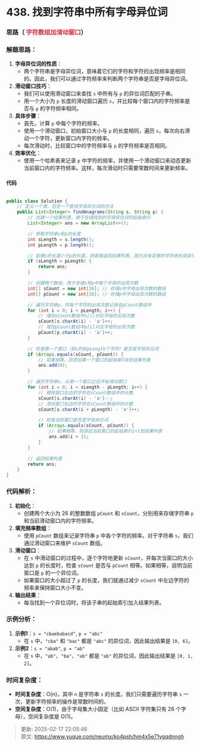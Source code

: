 # 438. 找到字符串中所有字母异位词

### 思路（<font style="color:#DF2A3F;"> 字符数组加滑动窗口</font>）
### 解题思路：
1. **字母异位词的性质**：
    - 两个字符串是字母异位词，意味着它们的字符和字符的出现频率是相同的。因此，我们可以通过字符频率来判断两个字符串是否是字母异位词。
2. **滑动窗口技巧**：
    - 我们可以使用滑动窗口来查找 `s` 中所有与 `p` 的异位词匹配的子串。
    - 用一个大小为 `p` 长度的滑动窗口遍历 `s`，并比较每个窗口内的字符频率是否与 `p` 的字符频率相同。
3. **具体步骤**：
    - 首先，计算 `p` 中每个字符的频率。
    - 使用一个滑动窗口，初始窗口大小与 `p` 的长度相同，遍历 `s`，每次向右滑动一个字符，更新窗口内字符的频率。
    - 每次滑动时，比较窗口中的字符频率与 `p` 的字符频率是否相同。
4. **效率优化**：
    - 使用一个哈希表来记录 `p` 中字符的频率，并使用一个滑动窗口来动态更新当前窗口内的字符频率。这样，每次滑动时只需要常数时间来更新频率。

#### 代码
```java

public class Solution {
    // 定义一个类，包含一个查找字母异位词的方法
    public List<Integer> findAnagrams(String s, String p) {
        // 创建一个结果列表，用于存储找到的字母异位词的起始索引
        List<Integer> ans = new ArrayList<>();

        // 获取字符串s和p的长度
        int sLength = s.length();
        int pLength = p.length();

        // 如果s的长度小于p的长度，则直接返回结果列表，因为没有足够的字符来形成异位词
        if (sLength < pLength) {
            return ans;
        }

        // 创建两个数组，用于存储s和p中每个字母的出现次数
        int[] sCount = new int[26]; // 存储s中字母出现次数的数组
        int[] pCount = new int[26]; // 存储p中字母出现次数的数组

        // 遍历字符串p，将每个字符的出现次数记录在pCount数组中
        for (int i = 0; i < pLength; i++) {
            // 增加sCount数组中s[i]对应字母的出现次数
            sCount[s.charAt(i) - 'a']++;
            // 增加pCount数组中p[i]对应字母的出现次数
            pCount[p.charAt(i) - 'a']++;
        }

        // 检查第一个窗口（即s的前pLength个字符）是否是字母异位词
        if (Arrays.equals(sCount, pCount)) {
            // 如果相等，则添加第一个窗口的起始索引0到结果列表
            ans.add(0);
        }

        // 遍历字符串s，从第一个窗口之后开始滑动窗口
        for (int i = 0; i < sLength - pLength; i++) {
            // 移除窗口左边的字符在sCount数组中的计数
            sCount[s.charAt(i) - 'a']--;
            // 添加窗口右边的字符在sCount数组中的计数
            sCount[s.charAt(i + pLength) - 'a']++;

            // 检查当前窗口是否是字母异位词
            if (Arrays.equals(sCount, pCount)) {
                // 如果相等，则添加当前窗口的起始索引i+1到结果列表
                ans.add(i + 1);
            }
        }

        // 返回结果列表
        return ans;
    }
}

```

### 代码解析：
1. **初始化**：
    - 创建两个大小为 26 的整数数组 `pCount` 和 `sCount`，分别用来存储字符串 `p` 和当前滑动窗口内的字符频率。
2. **填充频率数组**：
    - 使用 `pCount` 数组来记录字符串 `p` 中各个字符的频率。对于字符串 `s`，我们通过滑动窗口来维护 `sCount` 数组。
3. **滑动窗口**：
    - 在 `s` 中滑动窗口的过程中，逐个字符地更新 `sCount`，并每次当窗口的大小达到 `p` 的长度时，检查 `sCount` 是否与 `pCount` 相等。如果相等，说明当前窗口是 `p` 的一个异位词。
    - 如果窗口的大小超过了 `p` 的长度，我们就通过减少 `sCount` 中左边字符的频率来保持窗口大小不变。
4. **输出结果**：
    - 每当找到一个异位词时，将该子串的起始索引加入结果列表。

### 示例分析：
1. **示例1**：`s = "cbaebabacd"`, `p = "abc"`
    - 在 `s` 中，`"cba"` 和 `"bac"` 都是 `"abc"` 的异位词，因此输出结果是 `[0, 6]`。
2. **示例2**：`s = "abab"`, `p = "ab"`
    - 在 `s` 中，`"ab"`、`"ba"`、`"ab"` 都是 `"ab"` 的异位词，因此输出结果是 `[0, 1, 2]`。

### 时间复杂度：
+ **时间复杂度**：O(n)，其中 `n` 是字符串 `s` 的长度。我们只需要遍历字符串 `s` 一次，更新字符频率的操作是常数时间的。
+ **空间复杂度**：O(1)，由于字母集大小固定（比如 ASCII 字符集只有 26 个字母），空间复杂度是 O(1)。



> 更新: 2025-02-17 22:05:46  
> 原文: <https://www.yuque.com/neumx/ko4psh/hm4x5e71ygqdnngh>